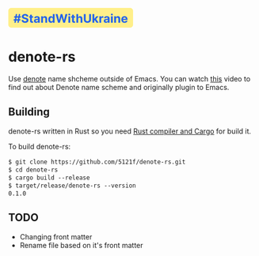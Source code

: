 [![StandWithUkraine](https://raw.githubusercontent.com/vshymanskyy/StandWithUkraine/main/badges/StandWithUkraine.svg)](https://github.com/vshymanskyy/StandWithUkraine/blob/main/docs/README.md)

# denote-rs

Use [denote](https://github.com/protesilaos/denote) name shcheme outside of
Emacs. You can watch [this](https://youtu.be/mLzFJcLpDFI) video to find out
about Denote name scheme and originally plugin to Emacs.

## Building

denote-rs written in Rust so you need
[Rust compiler and Cargo](https://www.rust-lang.org) for build it.

To build denote-rs:

```
$ git clone https://github.com/5121f/denote-rs.git
$ cd denote-rs
$ cargo build --release
$ target/release/denote-rs --version
0.1.0
```

## TODO

- Changing front matter
- Rename file based on it's front matter
